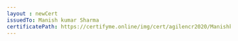 ```yaml
--- 
layout : newCert 
issuedTo: Manish kumar Sharma 
certificatePath: https://certifyme.online/img/cert/agilencr2020/ManishkumarSharma_afb79.png
--- 
```


